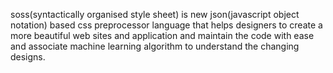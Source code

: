 soss(syntactically organised style sheet) is new json(javascript object notation) based css preprocessor language that helps designers to create a more beautiful web sites and application and maintain the code with ease and associate machine learning algorithm to understand the changing designs.

